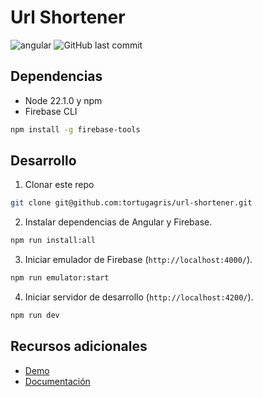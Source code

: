 # Url Shortener
![angular](https://img.shields.io/github/package-json/dependency-version/tortugagris/url-shortener/%40angular%2Fcore)
![GitHub last commit](https://img.shields.io/github/last-commit/tortugagris/url-shortener)

## Dependencias
- Node 22.1.0 y npm
- Firebase CLI
```bash
npm install -g firebase-tools
```
## Desarrollo
1. Clonar este repo
```bash
git clone git@github.com:tortugagris/url-shortener.git
```
2. Instalar dependencias de Angular y Firebase.
```bash
npm run install:all
```
3. Iniciar emulador de Firebase (`http://localhost:4000/`).
```bash
npm run emulator:start
```
4. Iniciar servidor de desarrollo (`http://localhost:4200/`).
```bash
npm run dev
```

## Recursos adicionales
- [Demo]()
- [Documentación]()
